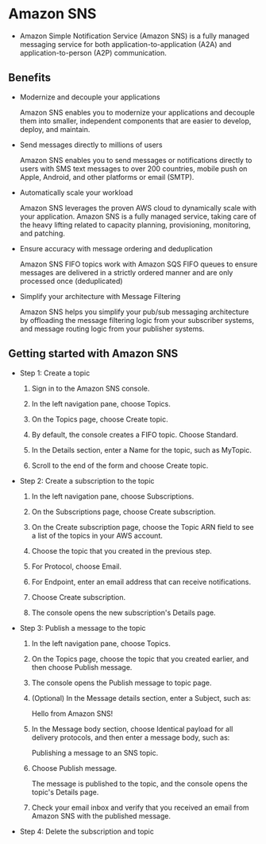 # Amazon SNS

- Amazon Simple Notification Service (Amazon SNS) is a fully managed messaging service for both  application-to-application (A2A) and application-to-person (A2P) communication.


## Benefits

- Modernize and decouple your applications

  Amazon SNS enables you to modernize your applications and decouple them into smaller, independent components that are easier to develop, deploy, and maintain.

- Send messages directly to millions of users

  Amazon SNS enables you to send messages or notifications directly to users with SMS text messages to over 200 countries, mobile push on Apple, Android, and other platforms or email (SMTP).

- Automatically scale your workload

  Amazon SNS leverages the proven AWS cloud to dynamically scale with your application. Amazon SNS is a fully managed service, taking care of the heavy lifting related to capacity planning, provisioning, monitoring, and patching.

- Ensure accuracy with message ordering and deduplication

  Amazon SNS FIFO topics work with Amazon SQS FIFO queues to ensure messages are delivered in a strictly ordered manner and are only processed once (deduplicated)

- Simplify your architecture with Message Filtering

  Amazon SNS helps you simplify your pub/sub messaging architecture by offloading the message filtering logic from your subscriber systems, and message routing logic from your publisher systems.


## Getting started with Amazon SNS

- Step 1: Create a topic

  1. Sign in to the Amazon SNS console.

  2. In the left navigation pane, choose Topics.

  3. On the Topics page, choose Create topic.

  4. By default, the console creates a FIFO topic. Choose Standard.

  5. In the Details section, enter a Name for the topic, such as MyTopic.

  6. Scroll to the end of the form and choose Create topic.


- Step 2: Create a subscription to the topic

  1. In the left navigation pane, choose Subscriptions.

  2. On the Subscriptions page, choose Create subscription.

  3. On the Create subscription page, choose the Topic ARN field to see a list of the topics in your AWS account.

  4. Choose the topic that you created in the previous step.

  5. For Protocol, choose Email.

  6. For Endpoint, enter an email address that can receive notifications.

  7. Choose Create subscription.

  8. The console opens the new subscription's Details page.


- Step 3: Publish a message to the topic

  1. In the left navigation pane, choose Topics.

  2. On the Topics page, choose the topic that you created earlier, and then choose Publish message.

  3. The console opens the Publish message to topic page.

  4. (Optional) In the Message details section, enter a Subject, such as:

      Hello from Amazon SNS!

  5. In the Message body section, choose Identical payload for all delivery protocols, and then enter a message body, such as:

     Publishing a message to an SNS topic.

  7. Choose Publish message.

     The message is published to the topic, and the console opens the topic's Details page.

  8. Check your email inbox and verify that you received an email from Amazon SNS with the published message.


- Step 4: Delete the subscription and topic